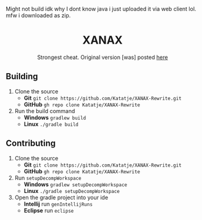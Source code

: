 Might not build idk why I dont know java i just uploaded it via web client lol. mfw i downloaded as zip. 
<h1 align="center">XANAX</h1>

<p align="center">Strongest cheat. Original version [was] posted <a href="https://github.com/Katatje/XANAX">here</a></p>

## Building

1. Clone the source 
   * **Git** `git clone https://github.com/Katatje/XANAX-Rewrite.git`
   * **GitHub** `gh repo clone Katatje/XANAX-Rewrite`
2. Run the build command
   * **Windows** `gradlew build`
   * **Linux** `./gradle build`
   
## Contributing

1. Clone the source 
   * **Git** `git clone https://github.com/Katatje/XANAX-Rewrite.git`
   * **GitHub** `gh repo clone Katatje/XANAX-Rewrite`
2. Run `setupDecompWorkspace`
   * **Windows** `gradlew setupDecompWorkspace`
   * **Linux** `./gradle setupDecompWorkspace`
3. Open the gradle project into your ide
   * **Intellij** run `genIntellijRuns`
   * **Eclipse** run `eclipse` 
